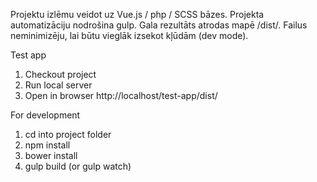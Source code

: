 Projektu izlēmu veidot uz Vue.js / php / SCSS bāzes.
Projekta automatizāciju nodrošina gulp.
Gala rezultāts atrodas mapē /dist/.
Failus neminimizēju, lai būtu vieglāk izsekot kļūdām (dev mode).

Test app
1. Checkout project
2. Run local server
3. Open in browser http://localhost/test-app/dist/

For development
1. cd into project folder
2. npm install
3. bower install
4. gulp build (or gulp watch)
